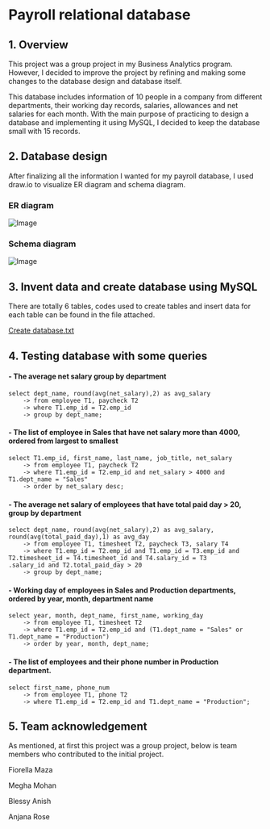 # Payroll relational database

## 1. Overview
This project was a group project in my Business Analytics program. However, I decided to improve the project by refining and making some changes to the database design and database itself.

This database includes information of 10 people in a company from different departments, their working day records, salaries, allowances and net salaries for each month. With the main purpose of practicing to design a database and implementing it using MySQL, I decided to keep the database small with 15 records.

## 2. Database design
After finalizing all the information I wanted for my payroll database, I used draw.io to visualize ER diagram and schema diagram. 
### ER diagram


![Image](https://user-images.githubusercontent.com/133604339/238210737-058f438c-2d63-450c-a401-70c7f89f0620.jpg)


### Schema diagram


![Image](https://user-images.githubusercontent.com/133604339/238210760-ae894fb5-4f6e-46fd-9ca0-4ed669c95ffc.jpg)




## 3. Invent data and create database using MySQL
There are totally 6 tables, codes used to create tables and insert data for each table can be found in the file attached.

[Create database.txt](https://github.com/thanhhoaph/payroll/files/11473112/Create.database.txt)




## 4. Testing database with some queries
#### - The average net salary group by department
```
select dept_name, round(avg(net_salary),2) as avg_salary
    -> from employee T1, paycheck T2
    -> where T1.emp_id = T2.emp_id
    -> group by dept_name;
```
#### - The list of employee in Sales that have net salary more than 4000, ordered from largest to smallest
```
select T1.emp_id, first_name, last_name, job_title, net_salary
    -> from employee T1, paycheck T2
    -> where T1.emp_id = T2.emp_id and net_salary > 4000 and T1.dept_name = "Sales"
    -> order by net_salary desc;
```
#### - The average net salary of employees that have total paid day > 20, group by department
```
select dept_name, round(avg(net_salary),2) as avg_salary, round(avg(total_paid_day),1) as avg_day
    -> from employee T1, timesheet T2, paycheck T3, salary T4
    -> where T1.emp_id = T2.emp_id and T1.emp_id = T3.emp_id and T2.timesheet_id = T4.timesheet_id and T4.salary_id = T3
.salary_id and T2.total_paid_day > 20
    -> group by dept_name;
```
#### - Working day of employees in Sales and Production departments, ordered by year, month, department name
```
select year, month, dept_name, first_name, working_day
    -> from employee T1, timesheet T2
    -> where T1.emp_id = T2.emp_id and (T1.dept_name = "Sales" or T1.dept_name = "Production")
    -> order by year, month, dept_name;
```
#### - The list of employees and their phone number in Production department.
```
select first_name, phone_num
    -> from employee T1, phone T2
    -> where T1.emp_id = T2.emp_id and T1.dept_name = "Production";
```

## 5. Team acknowledgement
As mentioned, at first this project was a group project, below is team members who contributed to the initial project.

Fiorella Maza

Megha Mohan

Blessy Anish

Anjana Rose
